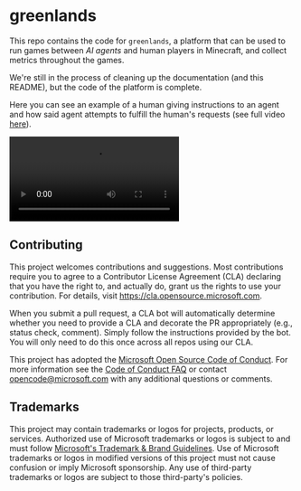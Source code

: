# greenlands

This repo contains the code for `greenlands`, a platform that can be used to run
games between _AI agents_ and human players in Minecraft, and collect metrics
throughout the games.

We're still in the process of cleaning up the documentation (and this README), but
the code of the platform is complete. 

Here you can see an example of a human giving instructions to an agent and how said
agent attempts to fulfill the human's requests (see full video [here](https://www.youtube.com/watch?v=PWrvLhQDybw)).

![](https://user-images.githubusercontent.com/3422347/232133717-7537158e-02c0-4a15-9ab3-dcaf7e7a7eb8.mp4)

## Contributing

This project welcomes contributions and suggestions.  Most contributions require you to agree to a
Contributor License Agreement (CLA) declaring that you have the right to, and actually do, grant us
the rights to use your contribution. For details, visit https://cla.opensource.microsoft.com.

When you submit a pull request, a CLA bot will automatically determine whether you need to provide
a CLA and decorate the PR appropriately (e.g., status check, comment). Simply follow the instructions
provided by the bot. You will only need to do this once across all repos using our CLA.

This project has adopted the [Microsoft Open Source Code of Conduct](https://opensource.microsoft.com/codeofconduct/).
For more information see the [Code of Conduct FAQ](https://opensource.microsoft.com/codeofconduct/faq/) or
contact [opencode@microsoft.com](mailto:opencode@microsoft.com) with any additional questions or comments.


## Trademarks

This project may contain trademarks or logos for projects, products, or services. Authorized use of Microsoft 
trademarks or logos is subject to and must follow 
[Microsoft's Trademark & Brand Guidelines](https://www.microsoft.com/en-us/legal/intellectualproperty/trademarks/usage/general).
Use of Microsoft trademarks or logos in modified versions of this project must not cause confusion or imply Microsoft sponsorship.
Any use of third-party trademarks or logos are subject to those third-party's policies.
